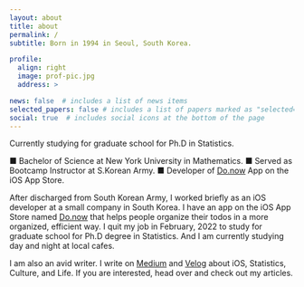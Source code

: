 ```yaml
---
layout: about
title: about
permalink: /
subtitle: Born in 1994 in Seoul, South Korea.

profile:
  align: right
  image: prof-pic.jpg
  address: >

news: false  # includes a list of news items
selected_papers: false # includes a list of papers marked as "selected={true}"
social: true  # includes social icons at the bottom of the page
---
```


Currently studying for graduate school for Ph.D in Statistics.

■ Bachelor of Science at New York University in Mathematics.
■ Served as Bootcamp Instructor at S.Korean Army.
■ Developer of [Do.now](https://apps.apple.com/us/app/do-now/id1584547112) App on the iOS App Store.

After discharged from South Korean Army, I worked briefly as an iOS developer at a small company in South Korea. I have an app on the iOS App Store named [Do.now](https://apps.apple.com/us/app/do-now/id1584547112) that helps people organize their todos in a more organized, efficient way. I quit my job in February, 2022 to study for graduate school for Ph.D degree in Statistics. And I am currently studying day and night at local cafes.

I am also an avid writer. I write on [Medium](https://medium.com/@junsu-kim) and [Velog](https://velog.io/@junsukim1994) about iOS, Statistics, Culture, and Life. If you are interested, head over and check out my articles.

